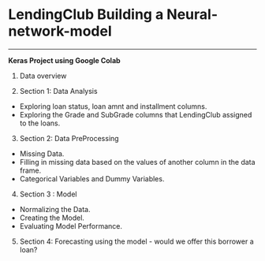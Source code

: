 # LendingClub Building a Neural-network-model
---

**Keras Project using Google Colab**
1.   Data overview

2.   Section 1: Data Analysis
  *    Exploring loan status, loan amnt and installment columns.
  *    Exploring the Grade and SubGrade columns that LendingClub assigned to the loans.
  
3.   Section 2: Data PreProcessing
  *    Missing Data.
  *    Filling in missing data based on the values of another column in the data frame.
  *    Categorical Variables and Dummy Variables.
  
4.   Section 3 : Model
  *    Normalizing the Data.
  *    Creating the Model.
  *    Evaluating Model Performance.
  
5.   Section 4: Forecasting using the model - would we offer this borrower a loan?
